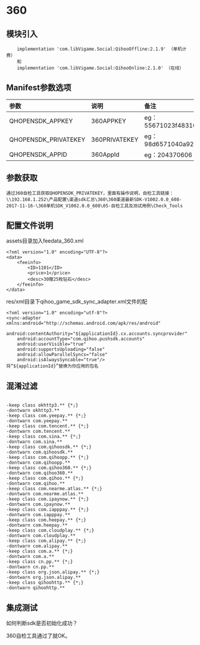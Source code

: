 # 360

## 模块引入

```text
    implementation 'com.libVigame.Social:QihooOffline:2.1.9' （单机计费）
    和
    implementation 'com.libVigame.Social:QihooOnline:2.1.0' （在线）
```

## Manifest参数选项

| 参数 | 说明 | 备注 |
| :--- | :--- | :--- |
| QHOPENSDK\_APPKEY | 360APPKEY | eg：55671023f48310cf5f9ea24cc8513f75 |
| QHOPENSDK\_PRIVATEKEY | 360PRIVATEKEY | eg：98d6571040a9204fc80b9af7da722bac |
| QHOPENSDK\_APPID | 360AppId | eg：204370606 |

## 参数获取

```text
通过360自检工具获取QHOPENSDK_PRIVATEKEY，里面有操作说明，自检工具链接：
\\192.168.1.252\产品配置\渠道sdk汇总\360\360渠道最新SDK-V1002.0.0_608-2017-11-16-\360单机SDK_V1002.0.0_608\05-自检工具及测试用例\Check_Tools
```

## 配置文件说明

assets目录加入feedata\_360.xml

```text
<?xml version="1.0" encoding="UTF-8"?>
<data>
    <feeinfo>
        <ID>1101</ID>
        <price>1</price>
        <desc>30赠25枚钻石</desc>
    </feeinfo>
</data>
```

res/xml目录下qihoo\_game\_sdk\_sync\_adapter.xml文件的配

```text
<?xml version="1.0" encoding="utf-8"?>
<sync-adapter xmlns:android="http://schemas.android.com/apk/res/android"
    android:contentAuthority="${applicationId}.cx.accounts.syncprovider"
    android:accountType="com.qihoo.pushsdk.accounts"
    android:userVisible="true"
    android:supportsUploading="false"
    android:allowParallelSyncs="false"
    android:isAlwaysSyncable="true"/>
将“${applicationId}”替换为你应用的包名
```

## 混淆过滤

```text

-keep class okhttp3.** {*;}
-dontwarn okhttp3.**
-keep class com.yeepay.** {*;}
-dontwarn com.yeepay.**
-keep class com.tencent.** {*;}
-dontwarn com.tencent.**
-keep class com.sina.** {*;}
-dontwarn com.sina.**
-keep class com.qihoosdk.** {*;}
-dontwarn com.qihoosdk.**
-keep class com.qihoopp.** {*;}
-dontwarn com.qihoopp.**
-keep class com.qihoo360.** {*;}
-dontwarn com.qihoo360.**
-keep class com.qihoo.** {*;}
-dontwarn com.qihoo.**
-keep class com.nearme.atlas.** {*;}
-dontwarn com.nearme.atlas.**
-keep class com.ipaynow.** {*;}
-dontwarn com.ipaynow.**
-keep class com.iapppay.** {*;}
-dontwarn com.iapppay.**
-keep class com.heepay.** {*;}
-dontwarn com.heepay.**
-keep class com.cloudplay.** {*;}
-dontwarn com.cloudplay.**
-keep class com.alipay.** {*;}
-dontwarn com.alipay.**
-keep class com.a.** {*;}
-dontwarn com.a.**
-keep class cn.pp.** {*;}
-dontwarn cn.pp.**
-keep class org.json.alipay.** {*;}
-dontwarn org.json.alipay.**
-keep class qihoohttp.** {*;}
-dontwarn qihoohttp.**
```

## 集成测试

如何判断sdk是否初始化成功？

360自检工具通过了就OK。

